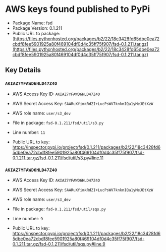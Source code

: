 # AWS keys found published to PyPi

* Package Name: fsd
* Package Version: 0.1.211
* Public URL to package: [https://files.pythonhosted.org/packages/b2/22/18c3428fd65dbe0ea72cbdf8fee5901925a80f469104df0d4c35ff75f907/fsd-0.1.211.tar.gz](https://files.pythonhosted.org/packages/b2/22/18c3428fd65dbe0ea72cbdf8fee5901925a80f469104df0d4c35ff75f907/fsd-0.1.211.tar.gz)

## Key Details

### `AKIAZ7YFAWD6HLD47Z4O`

* AWS Access Key ID: `AKIAZ7YFAWD6HLD47Z4O`
* AWS Secret Access Key: `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` 
* AWS role name: `user/s3_dev`
* File in package: `fsd-0.1.211/fsd/util/s3.py`
* Line number: `11`

* Public URL to key: https://inspector.pypi.io/project/fsd/0.1.211/packages/b2/22/18c3428fd65dbe0ea72cbdf8fee5901925a80f469104df0d4c35ff75f907/fsd-0.1.211.tar.gz/fsd-0.1.211/fsd/util/s3.py#line.11



### `AKIAZ7YFAWD6HLD47Z4O`

* AWS Access Key ID: `AKIAZ7YFAWD6HLD47Z4O`
* AWS Secret Access Key: `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` 
* AWS role name: `user/s3_dev`
* File in package: `fsd-0.1.211/fsd/util/sqs.py`
* Line number: `9`

* Public URL to key: https://inspector.pypi.io/project/fsd/0.1.211/packages/b2/22/18c3428fd65dbe0ea72cbdf8fee5901925a80f469104df0d4c35ff75f907/fsd-0.1.211.tar.gz/fsd-0.1.211/fsd/util/sqs.py#line.9


